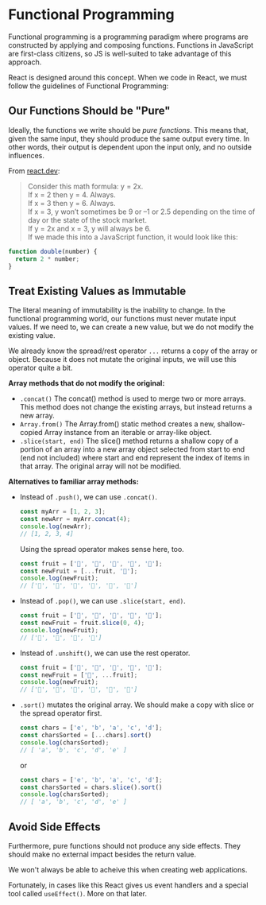# Functional Programming

Functional programming is a programming paradigm where programs are constructed by applying and composing functions. Functions in JavaScript are first-class citizens, so JS is well-suited to take advantage of this approach.

React is designed around this concept. When we code in React, we must follow the guidelines of Functional Programming:

## Our Functions Should be "Pure"
Ideally, the functions we write should be *pure functions*. This means that, given the same input, they should produce the same output every time. In other words, their output is dependent upon the input only, and no outside influences.

From [react.dev](https://react.dev/learn/keeping-components-pure):

> Consider this math formula: y = 2x.  
> If x = 2 then y = 4. Always.  
> If x = 3 then y = 6. Always.  
> If x = 3, y won’t sometimes be 9 or –1 or 2.5 depending on the time of day or the state of the stock market.  
> If y = 2x and x = 3, y will always be 6.  
> If we made this into a JavaScript function, it would look like this:

```js
function double(number) {
  return 2 * number;
}
```

## Treat Existing Values as Immutable
The literal meaning of immutability is the inability to change. In the functional programming world, our functions must never mutate input values. If we need to, we can create a new value, but we do not modify the existing value.

We already know the spread/rest operator `...` returns a copy of the array or object. Because it does not mutate the original inputs, we will use this operator quite a bit.

**Array methods that do not modify the original:**  
- `.concat()` The concat() method is used to merge two or more arrays. This method does not change the existing arrays, but instead returns a new array.
- `Array.from()` The Array.from() static method creates a new, shallow-copied Array instance from an iterable or array-like object.
- `.slice(start, end)` The slice() method returns a shallow copy of a portion of an array into a new array object selected from start to end (end not included) where start and end represent the index of items in that array. The original array will not be modified.

**Alternatives to familiar array methods:**
- Instead of `.push()`, we can use `.concat()`.

  ```js
  const myArr = [1, 2, 3];
  const newArr = myArr.concat(4);
  console.log(newArr);
  // [1, 2, 3, 4]
  ```

  Using the spread operator makes sense here, too.

  ```js
  const fruit = ['🍎', '🍐', '🍋', '🍉', '🍊'];
  const newFruit = [...fruit, '🍇'];
  console.log(newFruit);
  // ['🍎', '🍐', '🍋', '🍉', '🍊', '🍇']
  ```

- Instead of `.pop()`, we can use `.slice(start, end)`.

  ```js
  const fruit = ['🍎', '🍐', '🍋', '🍉', '🍊'];
  const newFruit = fruit.slice(0, 4);
  console.log(newFruit);
  // ['🍎', '🍐', '🍋', '🍉']
  ```

- Instead of `.unshift()`, we can use the rest operator.

  ```js
  const fruit = ['🍎', '🍐', '🍋', '🍉', '🍊'];
  const newFruit = ['🍇', ...fruit];
  console.log(newFruit);
  // ['🍎', '🍐', '🍋', '🍉', '🍊', '🍇']
  ```

- `.sort()` mutates the original array. We should make a copy with slice or the spread operator first.
  ```js
  const chars = ['e', 'b', 'a', 'c', 'd'];
  const charsSorted = [...chars].sort()
  console.log(charsSorted);
  // [ 'a', 'b', 'c', 'd', 'e' ]
  ```
  or
  ```js
  const chars = ['e', 'b', 'a', 'c', 'd'];
  const charsSorted = chars.slice().sort()
  console.log(charsSorted);
  // [ 'a', 'b', 'c', 'd', 'e' ]
  ```

## Avoid Side Effects

Furthermore, pure functions should not produce any side effects. They should make no external impact besides the return value.

We won't always be able to acheive this when creating web applications. 

Fortunately, in cases like this React gives us event handlers and a special tool called `useEffect()`. More on that later. 